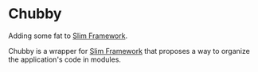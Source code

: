 # Chubby
Adding some fat to [Slim Framework](https://github.com/slimphp/Slim).

Chubby is a wrapper for [Slim Framework](https://github.com/slimphp/Slim) that proposes a way to organize the application's code in modules. 

